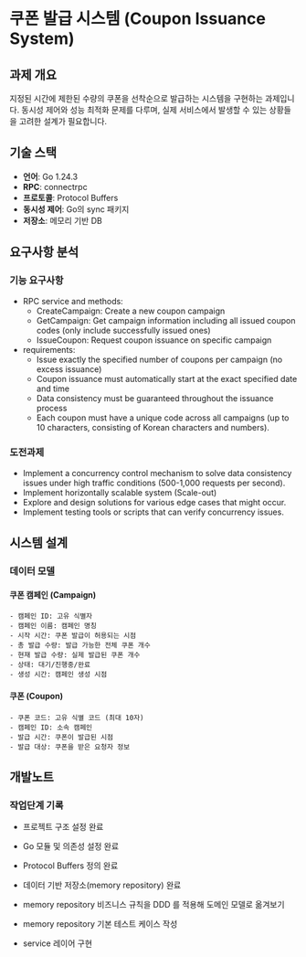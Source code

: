 # 쿠폰 발급 시스템 (Coupon Issuance System)

## 과제 개요
지정된 시간에 제한된 수량의 쿠폰을 선착순으로 발급하는 시스템을 구현하는 과제입니다.
동시성 제어와 성능 최적화 문제를 다루며, 실제 서비스에서 발생할 수 있는 상황들을 고려한 설계가 필요합니다.

## 기술 스택
- **언어**: Go 1.24.3
- **RPC**: connectrpc
- **프로토콜**: Protocol Buffers
- **동시성 제어**: Go의 sync 패키지
- **저장소**: 메모리 기반 DB

## 요구사항 분석
### 기능 요구사항
- RPC service and methods:
  - CreateCampaign: Create a new coupon campaign
  - GetCampaign: Get campaign information including all issued coupon codes
    (only include successfully issued ones)
  - IssueCoupon: Request coupon issuance on specific campaign
- requirements:
  - Issue exactly the specified number of coupons per campaign (no excess issuance)
  - Coupon issuance must automatically start at the exact specified date and time
  - Data consistency must be guaranteed throughout the issuance process
  - Each coupon must have a unique code across all campaigns (up to 10
    characters, consisting of Korean characters and numbers).
### 도전과제
- Implement a concurrency control mechanism to solve data consistency issues
  under high traffic conditions (500-1,000 requests per second).
- Implement horizontally scalable system (Scale-out)
- Explore and design solutions for various edge cases that might occur.
- Implement testing tools or scripts that can verify concurrency issues.

## 시스템 설계

### 데이터 모델

#### 쿠폰 캠페인 (Campaign)
```
- 캠페인 ID: 고유 식별자
- 캠페인 이름: 캠페인 명칭
- 시작 시간: 쿠폰 발급이 허용되는 시점
- 총 발급 수량: 발급 가능한 전체 쿠폰 개수
- 현재 발급 수량: 실제 발급된 쿠폰 개수
- 상태: 대기/진행중/완료
- 생성 시간: 캠페인 생성 시점
```

#### 쿠폰 (Coupon)
```
- 쿠폰 코드: 고유 식별 코드 (최대 10자)
- 캠페인 ID: 소속 캠페인
- 발급 시간: 쿠폰이 발급된 시점
- 발급 대상: 쿠폰을 받은 요청자 정보
```

## 개발노트

### 작업단계 기록
- 프로젝트 구조 설정 완료
- Go 모듈 및 의존성 설정 완료
- Protocol Buffers 정의 완료

- 데이터 기반 저장소(memory repository) 완료
- memory repository 비즈니스 규칙을 DDD 를 적용해 도메인 모델로 옮겨보기
- memory repository 기본 테스트 케이스 작성

- service 레이어 구현
  